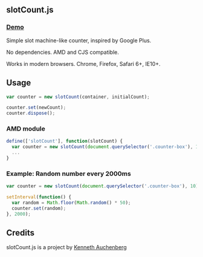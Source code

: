 ## slotCount.js

### [Demo](http://auchenberg.github.com/slotCount.js)

Simple slot machine-like counter, inspired by Google Plus.

No dependencies. AMD and CJS compatible.

Works in modern browsers. Chrome, Firefox, Safari 6+, IE10+.

## Usage

```javascript
var counter = new slotCount(container, initialCount);

counter.set(newCount);
counter.dispose();
```

### AMD module

```javascript
define(['slotCount'], function(slotCount) {
  var counter = new slotCount(document.querySelector('.counter-box'), 10);
  ...
}
```

### Example: Random number every 2000ms

```javascript
var counter = new slotCount(document.querySelector('.counter-box'), 10);

setInterval(function() {
  var random = Math.floor(Math.random() * 50);
  counter.set(random);
}, 2000);
```

## Credits
slotCount.js is a project by [Kenneth Auchenberg](http://kenneth.io)
